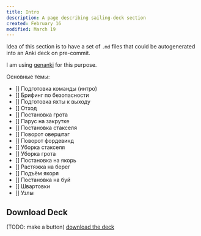 ```yaml
---
title: Intro
description: A page describing sailing-deck section
created: February 16
modified: March 19
---
```

Idea of this section is to have a set of `.md` files that could be autogenerated into an Anki deck on pre-commit.

I am using [genanki](https://github.com/kerrickstaley/genanki) for this purpose.

Основные темы:
- [] Подготовка команды (интро)
- [] Брифинг по безопасности
- [] Подготовка яхты к выходу
- [] Отход
- [] Постановка грота
- [] Парус на закрутке
- [] Постановка стакселя
- [] Поворот оверштаг
- [] Поворот фордевинд
- [] Уборка стакселя
- [] Уборка грота
- [] Постановка на якорь
- [] Растяжка на берег
- [] Подъём якоря
- [] Постановка на буй
- [] Швартовки
- [] Узлы

## Download Deck
(TODO: make a button)
[download the deck](https://dikology.github.io/decks/sailing-deck.apkg)